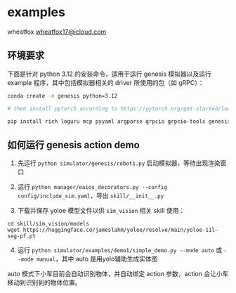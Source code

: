 # examples

wheatfox <wheatfox17@icloud.com>

## 环境要求

下面是针对 python 3.12 的安装命令，适用于运行 genesis 模拟器以及运行 example 程序，其中包括模拟器相关的 driver 所使用的包（如 gRPC）：

```bash
conda create -n genesis python=3.12

# then install pytorch according to https://pytorch.org/get-started/locally/

pip install rich loguru mcp pyyaml argparse grpcio grpcio-tools genesis-world pynput openai python-dotenv opencv-python
```

## 如何运行 genesis action demo

1. 先运行 `python simulator/genesis/robot1.py` 启动模拟器，等待出现渲染窗口

2. 运行 `python manager/eaios_decorators.py --config config/include_sim.yaml`，导出 `skill/__init__.py`

3. 下载并保存 yoloe 模型文件以供 `sim_vision` 相关 skill 使用：

```
cd skill/sim_vision/models
wget https://huggingface.co/jameslahm/yoloe/resolve/main/yoloe-11l-seg-pf.pt
```

4. 运行 `python simulator/examples/demo1/simple_demo.py --mode auto` 或 `--mode manual`，其中 auto 是用yolo辅助生成实体图

auto 模式下小车目前会自动识别物体，并自动绑定 action 参数，action 会让小车移动到识别到的物体位置。